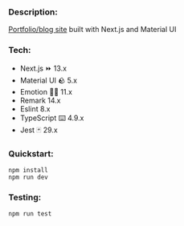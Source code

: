 ### Description:

[Portfolio/blog site](https://adnjoo.com) built with Next.js and Material UI

### Tech:

- Next.js ⏩ 13.x
- Material UI 🪨 5.x
- Emotion 👩‍🎤 11.x
- Remark 14.x
- Eslint 8.x
- TypeScript ⌨️ 4.9.x
- Jest 🃏 29.x

### Quickstart:

```
npm install
npm run dev
```

### Testing:
```
npm run test
```